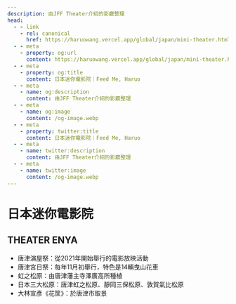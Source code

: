 ```yaml
---
description: 由JFF Theater介紹的影廳整理
head:
  - - link
    - rel: canonical
      href: https://haruowang.vercel.app/global/japan/mini-theater.html
  - - meta
    - property: og:url
      content: https://haruowang.vercel.app/global/japan/mini-theater.html
  - - meta
    - property: og:title
      content: 日本迷你電影院｜Feed Me, Haruo
  - - meta
    - name: og:description
      content: 由JFF Theater介紹的影廳整理
  - - meta
    - name: og:image
      content: /og-image.webp
  - - meta
    - property: twitter:title
      content: 日本迷你電影院｜Feed Me, Haruo
  - - meta
    - name: twitter:description
      content: 由JFF Theater介紹的影廳整理
  - - meta
    - name: twitter:image
      content: /og-image.webp
---
```


# 日本迷你電影院

<p><Badge type="info" text="🌱 Seedlings" /></P>

## THEATER ENYA
- 唐津演屋祭：從2021年開始舉行的電影放映活動
- 唐津宮日祭：每年11月初舉行，特色是14輛曳山花車
- 虹之松原：由唐津藩主寺澤廣高所種植
- 日本三大松原：唐津虹之松原、靜岡三保松原、敦賀氣比松原
- 大林宣彥《花筐》：於唐津市取景